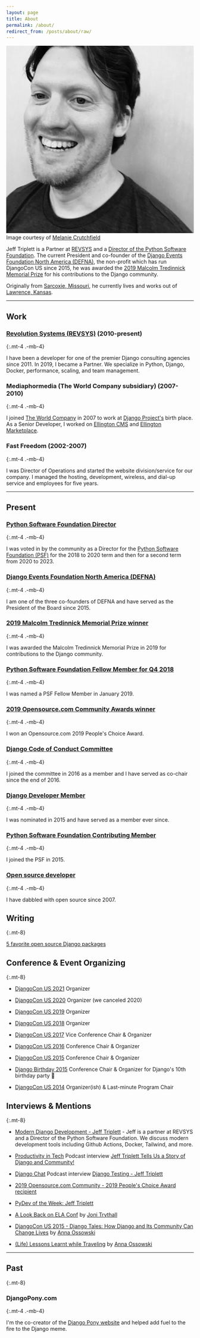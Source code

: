 ```yaml
---
layout: page
title: About
permalink: /about/
redirect_from: /posts/about/raw/
---
```


<div class="float-right w-1/3 pl-4 pt-4">
<img class="rounded-lg w-64" src="/assets/images/dcus-2017-bw.jpg" alt="Jeff Triplett" title="Jeff Triplett taken by Melanie Crutchfield">
<div class="text-center text-sm w-full">
Image courtesy of
<a href="https://twitter.com/HelloMelanieC">Melanie Crutchfield</a>
</div>
</div>

Jeff Triplett is a Partner at [REVSYS](https://revsys.com/) and a [Director of the Python Software Foundation](https://www.python.org/psf/records/board/history/#id2). The current President and co-founder of the [Django Events Foundation North America (DEFNA)](https://www.defna.org), the non-profit which has run DjangoCon US since 2015, he was awarded the [2019 Malcolm Tredinnick Memorial Prize](https://www.djangoproject.com/weblog/2019/dec/17/2019-malcolm-tredinnick-prize--jeff-triplett/) for his contributions to the Django community.

Originally from [Sarcoxie, Missouri](http://en.wikipedia.org/wiki/Sarcoxie,_Missouri), he currently lives and works out of [Lawrence, Kansas](http://en.wikipedia.org/wiki/Lawrence,_Kansas).

----

## Work

### [Revolution Systems (REVSYS)](http://revsys.com/) (2010-present)
{:.mt-4 .-mb-4}

I have been a developer for one of the premier Django consulting agencies since 2011. In 2019, I became a Partner. We specialize in Python, Django, Docker, performance, scaling, and team management.

### Mediaphormedia (The World Company subsidiary) (2007-2010)
{:.mt-4 .-mb-4}

I joined [The World Company](http://www.theworldco.net) in 2007 to work at [Django Project's](http://djangoproject.com/) birth place. As a Senior Developer, I worked on [Ellington CMS](https://www.ellingtoncms.com/) and [Ellington Marketplace](https://www.ellingtoncms.com/marketplace/).

### Fast Freedom (2002-2007)
{:.mt-4 .-mb-4}

I was Director of Operations and started the website division/service for our company. I managed the hosting, development, wireless, and dial-up service and employees for five years.

----

## Present

### [Python Software Foundation Director](https://www.python.org/psf/records/board/history/#id2)
{:.mt-4 .-mb-4}

I was voted in by the community as a Director for the [Python Software Foundation (PSF)](https://www.python.org/psf/) for the 2018 to 2020 term and then for a second term from 2020 to 2023.

### [Django Events Foundation North America (DEFNA)](https://github.com/defna)
{:.mt-4 .-mb-4}

I am one of the three co-founders of DEFNA and have served as the President of the Board since 2015.

### [2019 Malcolm Tredinnick Memorial Prize winner](https://www.djangoproject.com/weblog/2019/dec/17/2019-malcolm-tredinnick-prize--jeff-triplett/)
{:.mt-4 .-mb-4}

I was awarded the Malcolm Tredinnick Memorial Prize in 2019 for contributions to the Django community.

### [Python Software Foundation Fellow Member for Q4 2018](http://pyfound.blogspot.com/2019/01/python-software-foundation-fellow.html)
{:.mt-4 .-mb-4}

I was named a PSF Fellow Member in January 2019.

### [2019 Opensource.com Community Awards winner](https://opensource.com/article/19/2/community-awards-2019#people)
{:.mt-4 .-mb-4}

I won an Opensource.com 2019 People's Choice Award.

### [Django Code of Conduct Committee](https://www.djangoproject.com/foundation/committees/#conduct)
{:.mt-4 .-mb-4}

I joined the committee in 2016 as a member and I have served as co-chair since the end of 2016.

### [Django Developer Member](https://www.djangoproject.com/foundation/developer-members/)
{:.mt-4 .-mb-4}

I was nominated in 2015 and have served as a member ever since.

### [Python Software Foundation Contributing Member](https://www.python.org/psf/membership/)
{:.mt-4 .-mb-4}

I joined the PSF in 2015.

### [Open source developer](https://github.com/jefftriplett)
{:.mt-4 .-mb-4}

I have dabbled with open source since 2007.

## Writing
{:.mt-8}

[5 favorite open source Django packages](https://opensource.com/business/15/12/5-favorite-open-source-django-packages)

## Conference & Event Organizing
{:.mt-8}

- [DjangoCon US 2021](https://2021.djangocon.us/) Organizer

- [DjangoCon US 2020](https://2020.djangocon.us/) Organizer (we canceled 2020)

- [DjangoCon US 2019](https://2019.djangocon.us/) Organizer

- [DjangoCon US 2018](https://2018.djangocon.us/) Organizer

- [DjangoCon US 2017](https://2017.djangocon.us/) Vice Conference Chair & Organizer

- [DjangoCon US 2016](https://2016.djangocon.us/) Conference Chair & Organizer

- [DjangoCon US 2015](https://2015.djangocon.us/) Conference Chair & Organizer

- [Django Birthday 2015](https://djangobirthday.com/) Conference Chair & Organizer for Django's 10th birthday party :birthday:

- [DjangoCon US 2014](https://2014.djangocon.us/) Organizer(ish) & Last-minute Program Chair

## Interviews & Mentions
{:.mt-8}

- [Modern Django Development - Jeff Triplett](https://djangochat.com/episodes/docker-tailwind-and-more-jeff-triplett) - Jeff is a partner at REVSYS and a Director of the Python Software Foundation. We discuss modern development tools including Github Actions, Docker, Tailwind, and more.

- [Productivity in Tech](https://productivityintech.com/) Podcast interview [Jeff Triplett Tells Us a Story of Django and Community!](https://productivityintech.transistor.fm/episodes/jeff-triplett-tells-us-a-story-of-django-and-community)

- [Django Chat](https://djangochat.com/) Podcast interview [Django Testing - Jeff Triplett](https://django-chat.simplecast.com/episodes/jeff-triplett)

- [2019 Opensource.com Community - 2019 People's Choice Award
 recipient](https://opensource.com/article/19/2/community-awards-2019#people)

- [PyDev of the Week: Jeff Triplett](http://www.blog.pythonlibrary.org/2016/01/04/pydev-of-the-week-jeff-triplett/)

- [A Look Back on ELA Conf](http://jonibologna.com/a-look-back-on-ela-conf/) by [Joni Trythall](https://twitter.com/JoniTrythall)

- [DjangoCon US 2015 - Django Tales: How Django and Its Community Can Change Lives](https://www.youtube.com/watch?v=JQkM_fOlb2A) by [Anna Ossowski](https://twitter.com/OssAnna16)

- [(Life) Lessons Learnt while Traveling](http://anna-oz.tumblr.com/post/156114754840/life-lessons-learnt-while-traveling) by [Anna Ossowski](https://twitter.com/OssAnna16)

----

## Past
{:.mt-8}

### DjangoPony.com
{:.mt-4 .-mb-4}

I'm the co-creator of the [Django Pony website](http://www.djangopony.com/) and helped add fuel to the fire to the Django meme.
